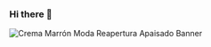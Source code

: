 ### Hi there 👋
![Crema Marrón Moda Reapertura Apaisado Banner](https://user-images.githubusercontent.com/86910759/163172324-aa431366-f9f2-4318-b207-7c954026255e.png)
<!--
**Gym28/Gym28** is a ✨ _special_ ✨ repository because its `README.md` (this file) appears on your GitHub profile.

Here are some ideas to get you started:

- 🔭 I’m currently working on ...
- 🌱 I’m currently learning ...
- 👯 I’m looking to collaborate on ...
- 🤔 I’m looking for help with ...
- 💬 Ask me about ...
- 📫 How to reach me: ...
- 😄 Pronouns: ...
- ⚡ Fun fact: ...
-->
